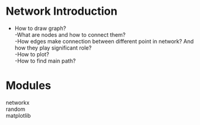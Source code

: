 # Network Introduction<br>

- How to draw graph?<br>
-What are nodes and how to connect them?<br>
-How edges make connection between different point in network? And how they play significant role?<br>
-How to plot?<br>
-How to find main path?<br>

# Modules<br>

networkx<br>
random<br>
matplotlib<br>
